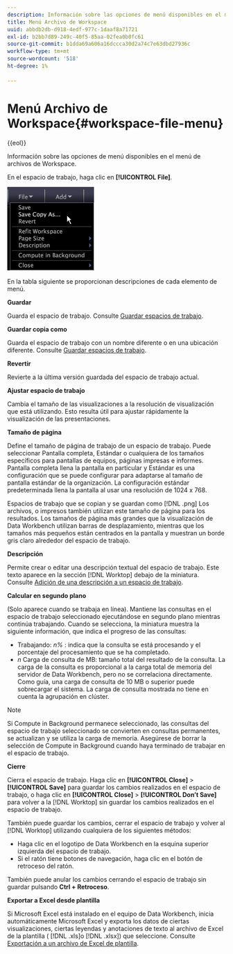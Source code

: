 ```yaml
---
description: Información sobre las opciones de menú disponibles en el menú de archivos de Workspace.
title: Menú Archivo de Workspace
uuid: abbdb2db-d918-4edf-977c-1daaf8a71721
exl-id: b2bb7d89-249c-40f5-85aa-02fea0b0fc61
source-git-commit: b1dda69a606a16dccca30d2a74c7e63dbd27936c
workflow-type: tm+mt
source-wordcount: '518'
ht-degree: 1%

---
```


# Menú Archivo de Workspace{#workspace-file-menu}

{{eol}}

Información sobre las opciones de menú disponibles en el menú de archivos de Workspace.

En el espacio de trabajo, haga clic en **[!UICONTROL File]**.

![](assets/mnu_file.png)

En la tabla siguiente se proporcionan descripciones de cada elemento de menú.

**Guardar**

Guarda el espacio de trabajo. Consulte [Guardar espacios de trabajo](../../../home/c-get-started/c-work-worksp/c-save-wksp.md#concept-e0c34e75cc194e57bd02d1f02316a606).

**Guardar copia como**

Guarda el espacio de trabajo con un nombre diferente o en una ubicación diferente. Consulte [Guardar espacios de trabajo](../../../home/c-get-started/c-work-worksp/c-save-wksp.md#concept-e0c34e75cc194e57bd02d1f02316a606).

**Revertir**

Revierte a la última versión guardada del espacio de trabajo actual.

**Ajustar espacio de trabajo**

Cambia el tamaño de las visualizaciones a la resolución de visualización que está utilizando. Esto resulta útil para ajustar rápidamente la visualización de las presentaciones.

**Tamaño de página**

Define el tamaño de página de trabajo de un espacio de trabajo. Puede seleccionar Pantalla completa, Estándar o cualquiera de los tamaños específicos para pantallas de equipos, páginas impresas e informes. Pantalla completa llena la pantalla en particular y Estándar es una configuración que se puede configurar para adaptarse al tamaño de pantalla estándar de la organización. La configuración estándar predeterminada llena la pantalla al usar una resolución de 1024 x 768.

Espacios de trabajo que se copian y se guardan como [!DNL .png] Los archivos, o impresos también utilizan este tamaño de página para los resultados. Los tamaños de página más grandes que la visualización de Data Workbench utilizan barras de desplazamiento, mientras que los tamaños más pequeños están centrados en la pantalla y muestran un borde gris claro alrededor del espacio de trabajo.

**Descripción**

Permite crear o editar una descripción textual del espacio de trabajo. Este texto aparece en la sección [!DNL Worktop] debajo de la miniatura. Consulte [Adición de una descripción a un espacio de trabajo](../../../home/c-get-started/c-work-worksp/t-add-wksp-desc.md#task-163734487e8848dfa0a4d8da6323a963).

**Calcular en segundo plano**

(Solo aparece cuando se trabaja en línea). Mantiene las consultas en el espacio de trabajo seleccionado ejecutándose en segundo plano mientras continúa trabajando. Cuando se selecciona, la miniatura muestra la siguiente información, que indica el progreso de las consultas:

* Trabajando: *n%* : indica que la consulta se está procesando y el porcentaje del procesamiento que se ha completado.
* *n* Carga de consulta de MB: tamaño total del resultado de la consulta. La carga de la consulta es proporcional a la carga total de memoria del servidor de Data Workbench, pero no se correlaciona directamente. Como guía, una carga de consulta de 10 MB o superior puede sobrecargar el sistema. La carga de consulta mostrada no tiene en cuenta la agrupación en clúster.

>[!NOTE]
>
>Si Compute in Background permanece seleccionado, las consultas del espacio de trabajo seleccionado se convierten en consultas permanentes, se actualizan y se utiliza la carga de memoria. Asegúrese de borrar la selección de Compute in Background cuando haya terminado de trabajar en el espacio de trabajo.

**Cierre**

Cierra el espacio de trabajo. Haga clic en **[!UICONTROL Close]** > **[!UICONTROL Save]** para guardar los cambios realizados en el espacio de trabajo, o haga clic en **[!UICONTROL Close]** > **[!UICONTROL Don’t Save]** para volver a la [!DNL Worktop] sin guardar los cambios realizados en el espacio de trabajo.

También puede guardar los cambios, cerrar el espacio de trabajo y volver al [!DNL Worktop] utilizando cualquiera de los siguientes métodos:

* Haga clic en el logotipo de Data Workbench en la esquina superior izquierda del espacio de trabajo.
* Si el ratón tiene botones de navegación, haga clic en el botón de retroceso del ratón.

También puede anular los cambios cerrando el espacio de trabajo sin guardar pulsando **Ctrl + Retroceso**.

**Exportar a Excel desde plantilla**

Si Microsoft Excel está instalado en el equipo de Data Workbench, inicia automáticamente Microsoft Excel y exporta los datos de ciertas visualizaciones, ciertas leyendas y anotaciones de texto al archivo de Excel de la plantilla ( [!DNL .xls]o [!DNL .xlsx]) que seleccione. Consulte [Exportación a un archivo de Excel de plantilla](../../../home/c-get-started/c-work-worksp/c-ex-wksp.md#section-814772929ca64cf6b92b89d3fdd02302).
